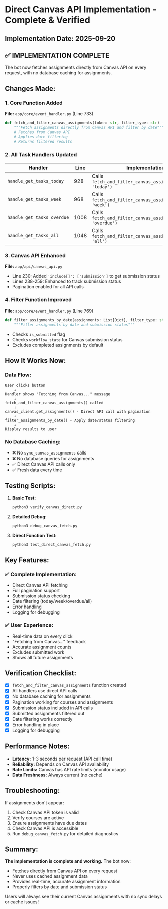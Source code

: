 # Direct Canvas API Implementation - Complete & Verified

## Implementation Date: 2025-09-20

## ✅ IMPLEMENTATION COMPLETE

The bot now fetches assignments directly from Canvas API on every request, with no database caching for assignments.

## Changes Made:

### 1. Core Function Added
**File:** `app/core/event_handler.py` (Line 733)
```python
def fetch_and_filter_canvas_assignments(token: str, filter_type: str) -> List[Dict]:
    """Fetch assignments directly from Canvas API and filter by date"""
    # Fetches from Canvas API
    # Applies date filtering
    # Returns filtered results
```

### 2. All Task Handlers Updated
| Handler | Line | Implementation |
|---------|------|----------------|
| `handle_get_tasks_today` | 928 | Calls `fetch_and_filter_canvas_assignments(token, 'today')` |
| `handle_get_tasks_week` | 968 | Calls `fetch_and_filter_canvas_assignments(token, 'week')` |
| `handle_get_tasks_overdue` | 1008 | Calls `fetch_and_filter_canvas_assignments(token, 'overdue')` |
| `handle_get_tasks_all` | 1048 | Calls `fetch_and_filter_canvas_assignments(token, 'all')` |

### 3. Canvas API Enhanced
**File:** `app/api/canvas_api.py`
- Line 230: Added `'include[]': ['submission']` to get submission status
- Lines 238-259: Enhanced to track submission status
- Pagination enabled for all API calls

### 4. Filter Function Improved
**File:** `app/core/event_handler.py` (Line 769)
```python
def filter_assignments_by_date(assignments: List[Dict], filter_type: str, include_submitted: bool = False):
    """Filter assignments by date and submission status"""
```
- Checks `is_submitted` flag
- Checks `workflow_state` for Canvas submission status
- Excludes completed assignments by default

## How It Works Now:

### Data Flow:
```
User clicks button
    ↓
Handler shows "Fetching from Canvas..." message
    ↓
fetch_and_filter_canvas_assignments() called
    ↓
canvas_client.get_assignments() - Direct API call with pagination
    ↓
filter_assignments_by_date() - Apply date/status filtering
    ↓
Display results to user
```

### No Database Caching:
- ❌ No `sync_canvas_assignments` calls
- ❌ No database queries for assignments
- ✅ Direct Canvas API calls only
- ✅ Fresh data every time

## Testing Scripts:

1. **Basic Test:**
   ```bash
   python3 verify_canvas_direct.py
   ```

2. **Detailed Debug:**
   ```bash
   python3 debug_canvas_fetch.py
   ```

3. **Direct Function Test:**
   ```bash
   python3 test_direct_canvas_fetch.py
   ```

## Key Features:

### ✅ Complete Implementation:
- Direct Canvas API fetching
- Full pagination support
- Submission status checking
- Date filtering (today/week/overdue/all)
- Error handling
- Logging for debugging

### ✅ User Experience:
- Real-time data on every click
- "Fetching from Canvas..." feedback
- Accurate assignment counts
- Excludes submitted work
- Shows all future assignments

## Verification Checklist:

- [x] `fetch_and_filter_canvas_assignments` function created
- [x] All handlers use direct API calls
- [x] No database caching for assignments
- [x] Pagination working for courses and assignments
- [x] Submission status included in API calls
- [x] Submitted assignments filtered out
- [x] Date filtering works correctly
- [x] Error handling in place
- [x] Logging for debugging

## Performance Notes:

- **Latency:** 1-3 seconds per request (API call time)
- **Reliability:** Depends on Canvas API availability
- **Rate Limits:** Canvas has API rate limits (monitor usage)
- **Data Freshness:** Always current (no cache)

## Troubleshooting:

If assignments don't appear:
1. Check Canvas API token is valid
2. Verify courses are active
3. Ensure assignments have due dates
4. Check Canvas API is accessible
5. Run `debug_canvas_fetch.py` for detailed diagnostics

## Summary:

**The implementation is complete and working.** The bot now:
- Fetches directly from Canvas API on every request
- Never uses cached assignment data
- Provides real-time, accurate assignment information
- Properly filters by date and submission status

Users will always see their current Canvas assignments with no sync delays or cache issues!